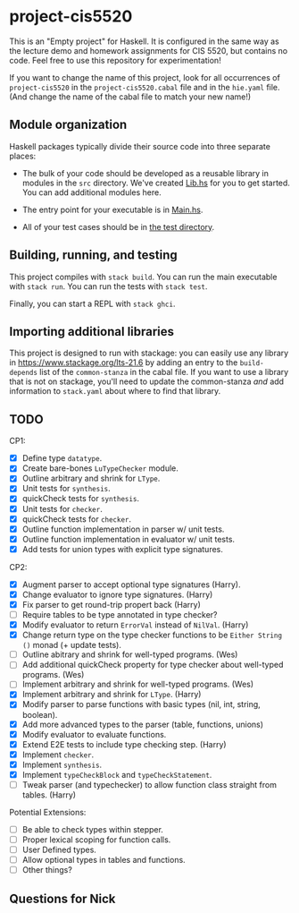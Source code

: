 # project-cis5520

This is an "Empty project" for Haskell. It is configured in the same way as
the lecture demo and homework assignments for CIS 5520, but contains no
code. Feel free to use this repository for experimentation!

If you want to change the name of this project, look for all occurrences of
`project-cis5520` in the `project-cis5520.cabal` file and in the `hie.yaml` 
file. (And change the name of the cabal file to match your new name!)

## Module organization

Haskell packages typically divide their source code into three separate places:

  - The bulk of your code should be developed as a reusable library in 
    modules in the `src` directory. We've created [Lib.hs](src/Lib.hs) 
    for you to get started. You can add additional modules here.
  
  - The entry point for your executable is in [Main.hs](app/Main.hs). 
  
  - All of your test cases should be in [the test directory](test/Spec.hs).

## Building, running, and testing

This project compiles with `stack build`. 
You can run the main executable with `stack run`.
You can run the tests with `stack test`. 

Finally, you can start a REPL with `stack ghci`.

## Importing additional libraries

This project is designed to run with stackage: you can easily use any library
in https://www.stackage.org/lts-21.6 by adding an entry to the
`build-depends` list of the `common-stanza` in the cabal file. If you want to
use a library that is not on stackage, you'll need to update the common-stanza
*and* add information to `stack.yaml` about where to find that library.

## TODO 
CP1:
- [x] Define type `datatype`.
- [x] Create bare-bones `LuTypeChecker` module.
- [x] Outline arbitrary and shrink for `LType`.
- [x] Unit tests for `synthesis`.
- [x] quickCheck tests for `synthesis`.
- [x] Unit tests for `checker`.
- [x] quickCheck tests for `checker`.
- [x] Outline function implementation in parser w/ unit tests.
- [x] Outline function implementation in evaluator w/ unit tests.
- [x] Add tests for union types with explicit type signatures.

CP2:
- [x] Augment parser to accept optional type signatures (Harry).
- [x] Change evaluator to ignore type signatures. (Harry)
- [x] Fix parser to get round-trip propert back (Harry)
- [ ] Require tables to be type annotated in type checker? 
- [x] Modify evaluator to return `ErrorVal` instead of `NilVal`. (Harry)
- [x] Change return type on the type checker functions to be `Either String ()` monad (+ update tests). 
- [ ] Outline abitrary and shrink for well-typed programs. (Wes)
- [ ] Add additional quickCheck property for type checker about well-typed programs. (Wes)
- [ ] Implement arbitrary and shrink for well-typed programs. (Wes)
- [x] Implement arbitrary and shrink for `LType`. (Harry)
- [x] Modify parser to parse functions with basic types (nil, int, string, boolean). 
- [x] Add more advanced types to the parser (table, functions, unions)
- [x] Modify evaluator to evaluate functions.
- [x] Extend E2E tests to include type checking step. (Harry)
- [x] Implement `checker`. 
- [x] Implement `synthesis`.
- [x] Implement `typeCheckBlock` and `typeCheckStatement`.
- [ ] Tweak parser (and typechecker) to allow function class straight from tables. (Harry)

Potential Extensions:
- [ ] Be able to check types within stepper. 
- [ ] Proper lexical scoping for function calls. 
- [ ] User Defined types.
- [ ] Allow optional types in tables and functions. 
- [ ] Other things?

## Questions for Nick 


